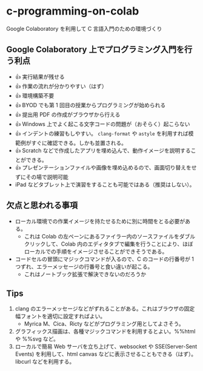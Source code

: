# c-programming-on-colab
Google Colaboratory を利用して C 言語入門のための環境づくり

## Google Colaboratory 上でプログラミング入門を行う利点

- 👍 実行結果が残せる
- 👍 作業の流れが分かりやすい（はず）
- 👍 環境構築不要
- 👍 BYOD でも第 1 回目の授業からプログラミングが始められる
- 👍 提出用 PDF の作成がブラウザから行える
- 👍 Windows 上でよく起こる文字コードの問題が（おそらく）起こらない
- 👍 インデントの練習もしやすい。 `clang-format` や `astyle` を利用すれば模範例がすぐに確認できる。しかも並置される。
- 👍 Scratch などで作成したアプリを埋め込んで、動作イメージを説明することができる。
- 👍 プレゼンテーションファイルや画像を埋め込めるので、画面切り替えをせずにその場で説明可能
- iPad などタブレット上で演習をすることも可能ではある（推奨はしない）。

## 欠点と思われる事項

- ローカル環境での作業イメージを持たせるために別に時間をとる必要がある。
    - これは Colab の左ペーンにあるファイラー内のソースファイルをダブルクリックして、Colab 内のエディタタブで編集を行うことにより、ほぼローカルでの手順をイメージさせることができそうである。
- コードセルの冒頭にマジックコマンドが入るので、C のコードの行番号が 1 つずれ、エラーメッセージの行番号と食い違いが起こる。
    - これはノートブック拡張で解決できないのだろうか

## Tips

1. clang のエラーメッセージなどがずれることがある。これはブラウザの固定幅フォントを適切に設定すればよい。
    * Myrica M、Cica、Ricty などがプログラミング用としてよさそう。
2. グラフィックス描画は、各種マジックコマンドを利用するとよい。%%html や %%svg など。
3. ローカルで簡易 Web サーバを立ち上げて、websocket や SSE(Server-Sent Events) を利用して、html canvas などに表示させることもできる（はず）。libcurl などを利用する。
